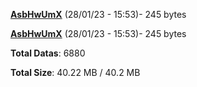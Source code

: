 [**AsbHwUmX**](/data/AsbHwUmX.txt) (28/01/23 - 15:53)- 245 bytes

[**AsbHwUmX**](/data/AsbHwUmX.txt) (28/01/23 - 15:53)- 245 bytes

**Total Datas**: 6880

**Total Size**: 40.22 MB / 40.2 MB